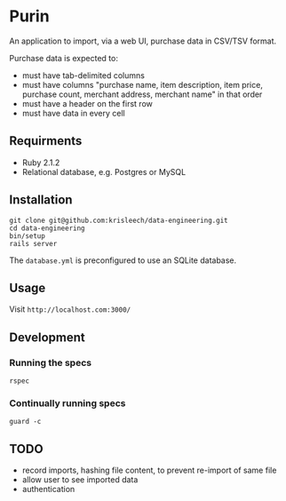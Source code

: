 # Purin

An application to import, via a web UI, purchase data in CSV/TSV format.

Purchase data is expected to:

* must have tab-delimited columns
* must have columns "purchase name, item description, item price, purchase count, merchant address, merchant name" in that order
* must have a header on the first row
* must have data in every cell

## Requirments

* Ruby 2.1.2
* Relational database, e.g. Postgres or MySQL

## Installation

```
git clone git@github.com:krisleech/data-engineering.git
cd data-engineering
bin/setup
rails server
```

The `database.yml` is preconfigured to use an SQLite database.

## Usage

Visit `http://localhost.com:3000/`

## Development

### Running the specs

```
rspec
```

### Continually running specs

```
guard -c
```

## TODO

* record imports, hashing file content, to prevent re-import of same file
* allow user to see imported data
* authentication
